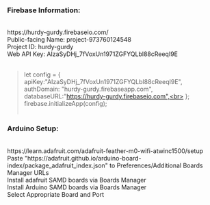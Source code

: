 <h3>Firebase Information:</h3><br>
https://hurdy-gurdy.firebaseio.com/<br>
Public-facing Name: project-973760124548<br>
Project ID: hurdy-gurdy<br>
Web API Key: AIzaSyDHj_7fVoxUn1971ZGFYQLbl88cReeqI9E<br><br>

>let config = {<br>
  apiKey:"AIzaSyDHj_7fVoxUn1971ZGFYQLbl88cReeqI9E",<br>
  authDomain: "hurdy-gurdy.firebaseapp.com",<br>
  databaseURL:"https://hurdy-gurdy.firebaseio.com",<br>
};<br>
firebase.initializeApp(config);<br><br>

<h3>Arduino Setup:</h3><br>
https://learn.adafruit.com/adafruit-feather-m0-wifi-atwinc1500/setup<br>
Paste "https://adafruit.github.io/arduino-board-index/package_adafruit_index.json" to Preferences/Additional Boards Manager URLs<br>
Install adafruit SAMD boards via Boards Manager<br>
Install Arduino SAMD boards via Boards Manager<br>
Select Appropriate Board and Port<br>
